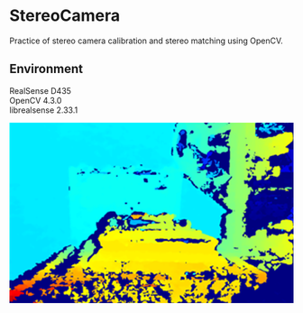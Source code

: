 # StereoCamera

Practice of stereo camera calibration and stereo matching using OpenCV.

## Environment

RealSense D435  
OpenCV 4.3.0  
librealsense 2.33.1  

![disparity](./sgbm_disparity.png)
